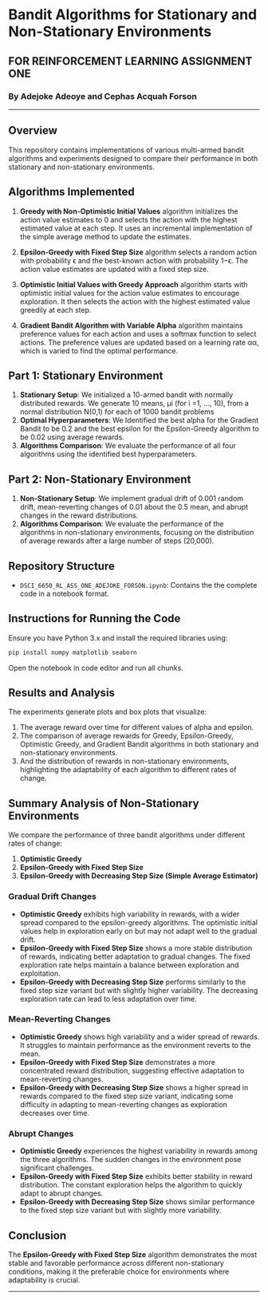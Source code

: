 # Bandit Algorithms for Stationary and Non-Stationary Environments
## FOR REINFORCEMENT LEARNING ASSIGNMENT ONE
### By Adejoke Adeoye and Cephas Acquah Forson
-----------------------------------------------------------------------------------------
## Overview
This repository contains implementations of various multi-armed bandit algorithms and experiments designed to compare their performance in both stationary and non-stationary environments.

## Algorithms Implemented
1. **Greedy with Non-Optimistic Initial Values** algorithm initializes the action value estimates to 0 and selects the action with the highest estimated value at each step. It uses an incremental implementation of the simple average method to update the estimates.

2. **Epsilon-Greedy with Fixed Step Size** algorithm selects a random action with probability ϵ and the best-known action with probability 1−ϵ. The action value estimates are updated with a fixed step size.

3. **Optimistic Initial Values with Greedy Approach** algorithm starts with optimistic initial values for the action value estimates to encourage exploration. It then selects the action with the highest estimated value greedily at each step.

4. **Gradient Bandit Algorithm with Variable Alpha** algorithm maintains preference values for each action and uses a softmax function to select actions. The preference values are updated based on a learning rate αα, which is varied to find the optimal performance.


## Part 1: Stationary Environment
1. **Stationary Setup**: We initialized a 10-armed bandit with normally distributed rewards. We generate 10 means, μi (for i =1, …, 10), from a normal distribution N(0,1) for each of 1000 bandit problems
2. **Optimal Hyperparameters**: We Identified the best alpha for the Gradient Bandit to be 0.2 and the best epsilon for the Epsilon-Greedy algorithm to be 0.02 using average rewards.
3. **Algorithms Comparison**: We evaluate the performance of all four algorithms using the identified best hyperparameters.

## Part 2: Non-Stationary Environment
1. **Non-Stationary Setup**: We implement gradual drift of 0.001 random drift, mean-reverting changes of 0.01 about the 0.5 mean, and abrupt changes in the reward distributions.
2. **Algorithms  Comparison**: We evaluate the performance of the algorithms in non-stationary environments, focusing on the distribution of average rewards after a large number of steps (20,000).

## Repository Structure
- `DSCI_6650_RL_ASS_ONE_ADEJOKE_FORSON.ipynb`: Contains the the complete code in a notebook format.

## Instructions for Running the Code
Ensure you have Python 3.x and install the required libraries using:
```sh
pip install numpy matplotlib seaborn
```
Open the notebook in code editor and run all chunks.


## Results and Analysis
The experiments generate plots and box plots that visualize:
1. The average reward over time for different values of alpha and epsilon.
2. The comparison of average rewards for Greedy, Epsilon-Greedy, Optimistic Greedy, and Gradient Bandit algorithms in both stationary and non-stationary environments.
3. And the distribution of rewards in non-stationary environments, highlighting the adaptability of each algorithm to different rates of change.

## Summary Analysis of Non-Stationary Environments
We compare the performance of three bandit algorithms under different rates of change:
1. **Optimistic Greedy**
2. **Epsilon-Greedy with Fixed Step Size**
3. **Epsilon-Greedy with Decreasing Step Size (Simple Average Estimator)**

### Gradual Drift Changes
- **Optimistic Greedy** exhibits high variability in rewards, with a wider spread compared to the epsilon-greedy algorithms. The optimistic initial values help in exploration early on but may not adapt well to the gradual drift.
- **Epsilon-Greedy with Fixed Step Size** shows a more stable distribution of rewards, indicating better adaptation to gradual changes. The fixed exploration rate helps maintain a balance between exploration and exploitation.
- **Epsilon-Greedy with Decreasing Step Size** performs similarly to the fixed step size variant but with slightly higher variability. The decreasing exploration rate can lead to less adaptation over time.

### Mean-Reverting Changes
- **Optimistic Greedy** shows high variability and a wider spread of rewards. It struggles to maintain performance as the environment reverts to the mean.
- **Epsilon-Greedy with Fixed Step Size** demonstrates a more concentrated reward distribution, suggesting effective adaptation to mean-reverting changes.
- **Epsilon-Greedy with Decreasing Step Size** shows a higher spread in rewards compared to the fixed step size variant, indicating some difficulty in adapting to mean-reverting changes as exploration decreases over time.

### Abrupt Changes
- **Optimistic Greedy** experiences the highest variability in rewards among the three algorithms. The sudden changes in the environment pose significant challenges.
- **Epsilon-Greedy with Fixed Step Size** exhibits better stability in reward distribution. The constant exploration helps the algorithm to quickly adapt to abrupt changes.
- **Epsilon-Greedy with Decreasing Step Size** shows similar performance to the fixed step size variant but with slightly more variability.

## Conclusion
The **Epsilon-Greedy with Fixed Step Size** algorithm demonstrates the most stable and favorable performance across different non-stationary conditions, making it the preferable choice for environments where adaptability is crucial.

________________________________________________________________________________________________________________________________
